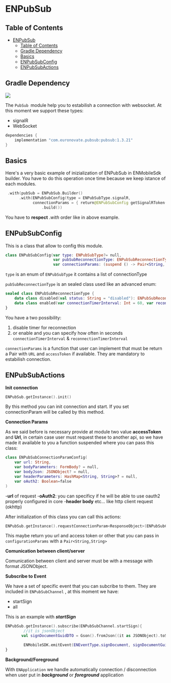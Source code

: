 # ENPubSub

## Table of Contents
- [ENPubSub](#enpubsub)
  - [Table of Contents](#table-of-contents)
  - [Gradle Dependency](#gradle-dependency)
  - [Basics](#basics)
  - [ENPubSubConfig](#enpubsubconfig)
  - [ENPubSubActions](#enpubsubactions)

## Gradle Dependency

![](https://badgen.net/badge/stable/1.3.21/blue)

The `PubSub `module help you to estabilish a connection with websocket. At this moment we support these types:

* signalR
* WebSocket


```gradle
dependencies {
    implementation "com.euronovate.pubsub:pubsub:1.3.21"
}
```

## Basics

Here's a very basic example of inizialization of ENPubSub in ENMobileSdk builder. You have to do this operation once time because we keep istance of each modules.

```kotlin
 .with(pubSub = ENPubSub.Builder()
      .with(ENPubSubConfig(type = ENPubSubType.signalR,
  	   		connectionParams = { return@ENPubSubConfig getSignalRToken() }))
                .build())
```
You have to **respect** *.with* order like in above example.


## ENPubSubConfig

This is a class that allow to config this module.

```kotlin
class ENPubSubConfig(var type: ENPubSubType?= null,  
					 var pubSubReconnectionType: ENPubSubReconnectionType = ENPubSubReconnectionType.disabled(),
                     var connectionParams: (suspend () -> Pair<String, String>?)? = null)
```

`type` is an enum of `ENPubSubType` it contains a list of connectionType

`pubSubReconnectionType` is an sealed class used like an advanced enum:

```kotlin
sealed class ENPubSubReconnectionType {  
    data class disabled(val status: String = "disabled"): ENPubSubReconnectionType()  
    data class enabled(var connectionTimerInterval: Int = 60, var reconnectionTimerInterval: Int = 15): ENPubSubReconnectionType()  
}
```
You have a two possibility:
1) disable timer for reconnection
2) or enable and you can specify how often in seconds `connectionTimerInterval` & `reconnectionTimerInterval`

`connectionParams` is a function that user can implement that must be return a Pair with `URL` and `accessToken` if available. They are mandatory to estabilish connection.

## ENPubSubActions

**Init connection**

```kotlin
ENPubSub.getInstance().init()
```
By this method you can init connection and start. If you set connectionParam will be called by this method.

**Connection Params**

As we said before is necessary provide at module two value **accessToken** and **Url**, in certain case user must request these to another api, so we have made it available to you a function suspended where you can pass this class:

```kotlin
class ENPubSubConnectionParamConfig(
    var url: String,
    var bodyParameters: FormBody? = null,
    var bodyJson: JSONObject? = null,
    var headerParameters: HashMap<String, String>? = null,
    var oAuth2: Boolean=false
)
```

-**url** of request
-**oAuth2**: you can specificy if he will be able to use oauth2 properly configured in core
-**header body** etc... like http client request (okhttp)

After initialization of this class you can call this actions:

```kotlin
ENPubSub.getInstance().requestConnectionParam<ResponseObject>(ENPubSubConnectionParamConfig(...))
```
This maybe return you url and access token or other that you can pass in `configurationParams` with a `Pair<String,String>`

**Comunication between client/server**

Comunication between client and server must be with a message with format JSONObject.

**Subscribe to Event**

We have a set of specific event that you can subcribe to them. They are included in `ENPubSubChannel` , at this moment we have:
* startSign
* all

This is an example with ***startSign***
 
```kotlin
ENPubSub.getInstance().subscribe(ENPubSubChannel.startSign){
		//it is jsonObject
       val signDocumentGuidDTO = Gson().fromJson((it as JSONObject).toString(), ENSignDocumentGuidDTO::class.java)  

		ENMobileSDK.emitEvent(ENEventType.signDocument, signDocumentGuidDTO.convertToEvent())
}
```

**Background/Foreground**

With `ENApplication` we handle automatically connection / disconnection when user put in ***background*** or ***foreground*** application